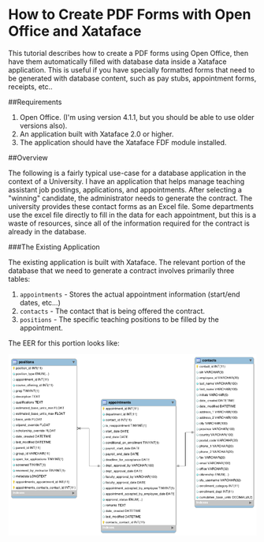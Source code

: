 # How to Create PDF Forms with Open Office and Xataface

This tutorial describes how to create a PDF forms using Open Office, then have them automatically filled with database data inside a Xataface application.  This is useful if you have specially formatted forms that need to be generated with database content, such as pay stubs, appointment forms, receipts, etc..

##Requirements

1. Open Office.  (I'm using version 4.1.1, but you should be able to use older versions also).
2. An application built with Xataface 2.0 or higher.
3. The application should have the Xataface FDF module installed.

##Overview

The following is a fairly typical use-case for a database application in the context of a University.  I have an application that helps manage teaching assistant job postings, applications, and appointments.  After selecting a "winning" candidate, the administrator needs to generate the contract.  The university provides these contact forms as an Excel file.  Some departments use the excel file directly to fill in the data for each appointment, but this is a waste of resources, since all of the information required for the contract is already in the database.

###The Existing Application

The existing application is built with Xataface.  The relevant portion of the database that we need to generate a contract involves primarily three tables:

1. `appointments` - Stores the actual appointment information (start/end dates, etc...)
2. `contacts` - The contact that is being offered the contract.
3. `positions` - The specific teaching positions to be filled by the appointment.

The EER for this portion looks like:

![Appoinments EER diagram](images/appointments-eer.png)